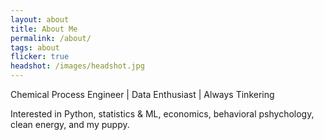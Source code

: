 ```yaml
---
layout: about
title: About Me
permalink: /about/
tags: about
flicker: true
headshot: /images/headshot.jpg
---
```


Chemical Process Engineer  | Data Enthusiast | Always Tinkering

Interested in Python, statistics & ML, economics, behavioral pshychology, clean energy, and my puppy.
